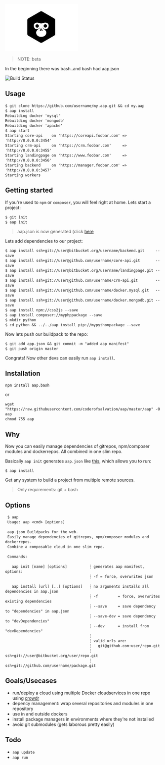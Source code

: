<img alt="" src="doc/logo.jpg"/>

> NOTE: beta

In the beginning there was bash..and bash had aap.json

![Build Status](https://travis-ci.org/coderofsalvation/aap.svg?branch=master)

## Usage

    $ git clone https://github.com/username/my.aap.git && cd my.aap
    $ aap install
    Rebuilding docker 'mysql'
    Rebuilding docker 'mongodb'
    Rebuilding docker 'apache'
    $ aap start 
    Starting core-api    on 'https://coreapi.foobar.com' => 'http://0.0.0.0:3454'
    Starting crm-api     on 'https://crm.foobar.com'     => 'http://0.0.0.0:3455'
    Starting landingpage on 'https://www.foobar.com'     => 'http://0.0.0.0:3456'
    Starting backend     on 'https://manager.foobar.com' => 'http://0.0.0.0:3457'
    Starting workers 
   
## Getting started 

If you're used to `npm` or `composer`, you will feel right at home.
Lets start a project:

    $ git init 
    $ aap init

> aap.json is now generated (click [here](doc/aap.json) 

Lets add dependencies to our project:

    $ aap install ssh+git://user@bitbucket.org/username/backend.git     --save
    $ aap install ssh+git://user@github.com/username/core-api.git       --save
    $ aap install ssh+git://user@bitbucket.org/username/landingpage.git --save
    $ aap install ssh+git://user@github.com/username/crm-api.git        --save
    $ aap install ssh+git://user@github.com/username/docker.mysql.git   --save
    $ aap install ssh+git://user@github.com/username/docker.mongodb.git --save
    $ aap install npm://css2js --save 
    $ aap install composer://myphppackage --save 
    $ mkdir python
    $ cd python && ../../aap install pip://mypythonpackage --save 

Now lets push our buildpack to the repo:

    $ git add app.json && git commit -m "added aap manifest"
    $ git push origin master

Congrats! Now other devs can easily run `aap install`.

## Installation

    npm install aap.bash

or 

    wget "https://raw.githubusercontent.com/coderofsalvation/aap/master/aap" -O aap
    chmod 755 aap

## Why

Now you can easily manage dependencies of gitrepos, npm/composer modules and dockerrepos.
All combined in one slim repo.

Basically `aap init` generates `aap.json` like [this](doc/aap.json), which allows you to run:

    $ aap install

Get any system to build a project from multiple remote sources.

> Only requirements: git + bash

## Options 

     $ aap
     Usage: aap <cmd> [options]
     
     aap.json Buildpacks for the web.
     Easily manage dependencies of gitrepos, npm/composer modules and dockerrepos.
     Combine a composable cloud in one slim repo.

     Commands:

       aap init [name] [options]          ┆ generates aap manifest, options:
                                          ┆ -f = force, overwrites json

       aap install [url] [..] [options]   ┆ no arguments installs all dependencies in aap.json
                                          ┆ -f         = force, overwrites existing dependencies
                                          ┆ --save     = save dependency to "dependencies" in aap.json
                                          ┆ --save-dev = save dependency to "devDependencies"
                                          ┆ --dev      = install from "devDependencies"
                                          ┆
                                          ┆ valid urls are:
                                          ┆   git@github.com:user/repo.git
                                          ┆   ssh+git://user@bitbucket.org/user/repo.git
                                          ┆   ssh+git://github.com/username/package.git

## Goals/Usecases 

* run/deploy a cloud using multiple Docker cloudservices in one repo using [crowdr](https://github.com/polonskiy/crowdr)
* depency management: wrap several repositories and modules in one repository
* use in and outside dockers 
* install package managers in environments where they're not installed
* avoid git submodules (gets laborous pretty easily)

## Todo 

* `aap update`
* `aap run`
